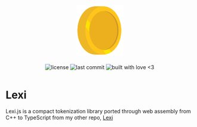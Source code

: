 <p align="center">
  <img alt="dream logo" src=".github/lexi.svg" style="width: 25%">   
</p>

<p align="center" style="height: 32px">
  <img align="middle" alt="license" src="https://img.shields.io/github/license/SwampPear/blam.svg">
  <img align="middle" alt="last commit" src="https://img.shields.io/github/last-commit/SwampPear/blam.svg">
  <img align="middle" style="height: 21px" alt="built with love <3" src="http://ForTheBadge.com/images/badges/built-with-love.svg">
</p>

# Lexi

Lexi.js is a compact tokenization library ported through web assembly from C++
to TypeScript from my other repo, [Lexi](https://github.com/SwampPear/Lexi)
